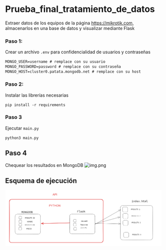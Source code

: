 # Prueba_final_tratamiento_de_datos

Extraer datos de los equipos de la página https://mikrotik.com, almacenarlos en una base de datos y visualizar mediante Flask

### Paso 1:

Crear un archivo `.env` para confidencialidad de usuarios y contraseñas

```commandline
MONGO_USER=username # remplace con su usuario
MONGO_PASSWORD=password # remplace con su contraseña
MONGO_HOST=cluster0.patata.mongodb.net # remplace con su host
```
### Paso 2:

Instalar las librerías necesarias

```commandline
pip install -r requirements
```

### Paso 3

Ejecutar `main.py`

```commandline
python3 main.py
```

## Paso 4

Chequear los resultados en MongoDB
![img.png](Imagenes/img.png)

## Esquema de ejecución
![img.png](Imagenes/ESQUEMA.png)

